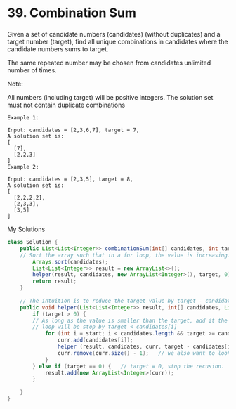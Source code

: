 # 39. Combination Sum

### 
Given a set of candidate numbers (candidates) (without duplicates) and a target number (target), find all unique combinations in candidates where the candidate numbers sums to target.

The same repeated number may be chosen from candidates unlimited number of times.

Note:

All numbers (including target) will be positive integers.
The solution set must not contain duplicate combinations

```
Example 1:

Input: candidates = [2,3,6,7], target = 7,
A solution set is:
[
  [7],
  [2,2,3]
]
Example 2:

Input: candidates = [2,3,5], target = 8,
A solution set is:
[
  [2,2,2,2],
  [2,3,3],
  [3,5]
]
```


My Solutions
```java
class Solution {
    public List<List<Integer>> combinationSum(int[] candidates, int target) {
	// Sort the array such that in a for loop, the value is increasing.
        Arrays.sort(candidates);
        List<List<Integer>> result = new ArrayList<>();
        helper(result, candidates, new ArrayList<Integer>(), target, 0);
        return result;
    }
    
	// The intuition is to reduce the target value by target - candidates[i] for each iteration.
    public void helper(List<List<Integer>> result, int[] candidates, List<Integer> curr, int target, int start) {
        if (target > 0) {
		// As long as the value is smaller than the target, add it the curr, and reduce target value.
		// loop will be stop by target < candidates[i]
            for (int i = start; i < candidates.length && target >= candidates[i]; i++) { 
                curr.add(candidates[i]);
                helper (result, candidates, curr, target - candidates[i], i);
                curr.remove(curr.size() - 1);   // we also want to look the result that start with other numbers, avoid duplicate answers.
            }
        } else if (target == 0) {   // target = 0, stop the recusion.
            result.add(new ArrayList<Integer>(curr));
        }
        
    }
}

```
